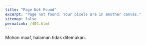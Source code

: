 ```yaml
---
title: "Page Not Found"
excerpt: "Page not found. Your pixels are in another canvas."
sitemap: false
permalink: /404.html
---
```


Mohon maaf, halaman tidak ditemukan.
